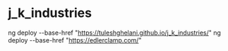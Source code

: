 # j_k_industries

ng deploy --base-href "https://tuleshghelani.github.io/j_k_industries/"
ng deploy --base-href "https://edlerclamp.com/"

